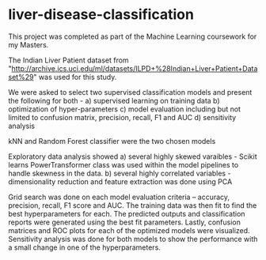 # liver-disease-classification

This project was completed as part of the Machine Learning coursework for my Masters.

The Indian Liver Patient dataset from "http://archive.ics.uci.edu/ml/datasets/ILPD+%28Indian+Liver+Patient+Dataset%29" was used for this study.

We were asked to select two supervised classification models and present the following for both - 
  a) supervised learning on training data
  b) optimization of hyper-parameters
  c) model evaluation including but not limited to confusion matrix, precision, recall, F1 and AUC
  d) sensitivity analysis

kNN and Random Forest classifier were the two chosen models

Exploratory data analysis showed
  a) several highly skewed varaibles - Scikit learns PowerTransformer class was used within the model      pipelines to handle skewness in the data. 
  b) several highly correlated variables - dimensionality reduction and feature extraction was done        using PCA

Grid search was done on each model evaluation criteria – accuracy, precision, recall, F1 score and AUC. The training data was then fit to find the best hyperparameters for each. The predicted outputs and classification reports were generated using the best fit parameters. Lastly, confusion matrices and ROC plots for each of the optimized models were visualized. Sensitivity analysis was done for both models to show the performance with a small change in one of the hyperparameters.
